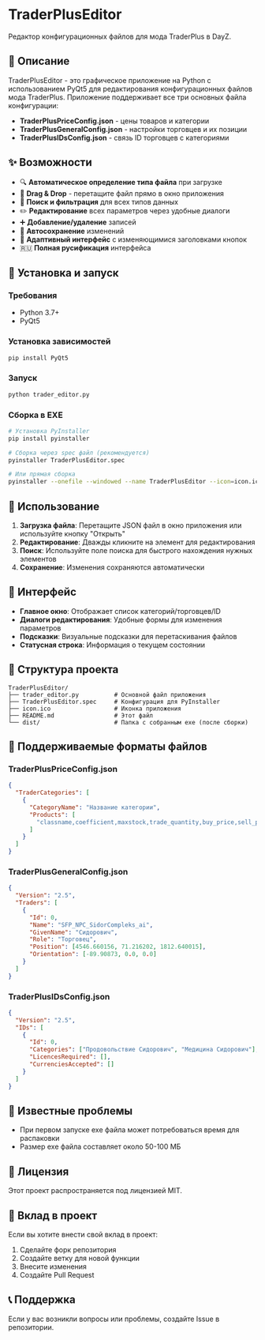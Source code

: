 # TraderPlusEditor

Редактор конфигурационных файлов для мода TraderPlus в DayZ.

## 🎯 Описание

TraderPlusEditor - это графическое приложение на Python с использованием PyQt5 для редактирования конфигурационных файлов мода TraderPlus. Приложение поддерживает все три основных файла конфигурации:

- **TraderPlusPriceConfig.json** - цены товаров и категории
- **TraderPlusGeneralConfig.json** - настройки торговцев и их позиции
- **TraderPlusIDsConfig.json** - связь ID торговцев с категориями

## ✨ Возможности

- 🔍 **Автоматическое определение типа файла** при загрузке
- 📁 **Drag & Drop** - перетащите файл прямо в окно приложения
- 🔎 **Поиск и фильтрация** для всех типов данных
- ✏️ **Редактирование** всех параметров через удобные диалоги
- ➕ **Добавление/удаление** записей
- 💾 **Автосохранение** изменений
- 🎨 **Адаптивный интерфейс** с изменяющимися заголовками кнопок
- 🇷🇺 **Полная русификация** интерфейса

## 🚀 Установка и запуск

### Требования
- Python 3.7+
- PyQt5

### Установка зависимостей
```bash
pip install PyQt5
```

### Запуск
```bash
python trader_editor.py
```

### Сборка в EXE
```bash
# Установка PyInstaller
pip install pyinstaller

# Сборка через spec файл (рекомендуется)
pyinstaller TraderPlusEditor.spec

# Или прямая сборка
pyinstaller --onefile --windowed --name TraderPlusEditor --icon=icon.ico trader_editor.py
```

## 📖 Использование

1. **Загрузка файла**: Перетащите JSON файл в окно приложения или используйте кнопку "Открыть"
2. **Редактирование**: Дважды кликните на элемент для редактирования
3. **Поиск**: Используйте поле поиска для быстрого нахождения нужных элементов
4. **Сохранение**: Изменения сохраняются автоматически

## 🎨 Интерфейс

- **Главное окно**: Отображает список категорий/торговцев/ID
- **Диалоги редактирования**: Удобные формы для изменения параметров
- **Подсказки**: Визуальные подсказки для перетаскивания файлов
- **Статусная строка**: Информация о текущем состоянии

## 📁 Структура проекта

```
TraderPlusEditor/
├── trader_editor.py          # Основной файл приложения
├── TraderPlusEditor.spec     # Конфигурация для PyInstaller
├── icon.ico                  # Иконка приложения
├── README.md                 # Этот файл
└── dist/                     # Папка с собранным exe (после сборки)
```

## 🔧 Поддерживаемые форматы файлов

### TraderPlusPriceConfig.json
```json
{
  "TraderCategories": [
    {
      "CategoryName": "Название категории",
      "Products": [
        "classname,coefficient,maxstock,trade_quantity,buy_price,sell_price"
      ]
    }
  ]
}
```

### TraderPlusGeneralConfig.json
```json
{
  "Version": "2.5",
  "Traders": [
    {
      "Id": 0,
      "Name": "SFP_NPC_SidorCompleks_ai",
      "GivenName": "Сидорович",
      "Role": "Торговец",
      "Position": [4546.660156, 71.216202, 1812.640015],
      "Orientation": [-89.90873, 0.0, 0.0]
    }
  ]
}
```

### TraderPlusIDsConfig.json
```json
{
  "Version": "2.5",
  "IDs": [
    {
      "Id": 0,
      "Categories": ["Продовольствие Сидорович", "Медицина Сидорович"],
      "LicencesRequired": [],
      "CurrenciesAccepted": []
    }
  ]
}
```

## 🐛 Известные проблемы

- При первом запуске exe файла может потребоваться время для распаковки
- Размер exe файла составляет около 50-100 МБ

## 📝 Лицензия

Этот проект распространяется под лицензией MIT.

## 🤝 Вклад в проект

Если вы хотите внести свой вклад в проект:

1. Сделайте форк репозитория
2. Создайте ветку для новой функции
3. Внесите изменения
4. Создайте Pull Request

## 📞 Поддержка

Если у вас возникли вопросы или проблемы, создайте Issue в репозитории. 